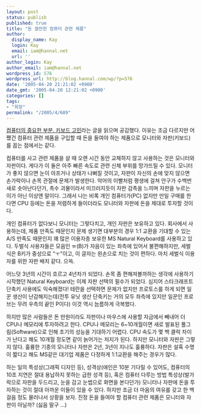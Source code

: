 ```yaml
---
layout: post
status: publish
published: true
title: "돈 쓸만한 컴퓨터 관련 제품"
author:
  display_name: Kay
  login: Kay
  email: iam@hannal.net
  url: ''
author_login: Kay
author_email: iam@hannal.net
wordpress_id: 576
wordpress_url: http://blog.hannal.com/wp/?p=576
date: '2005-04-20 21:21:02 +0900'
date_gmt: '2005-04-20 12:21:02 +0900'
categories: []
tags:
- "희망"
permalink: "/2005/4/689"
---
```

<p><a href="http://nothing.kaist.ac.kr/tt/index.php?pl=191">컴퓨터의 중요한 부분. 키보드 고민</a>라는 글을 읽으며 공감했다. 이유는 조금 다르지만 어쨌건 컴퓨터 관련 제품을 구입할 때 돈을 들여야 하는 제품으로 모니터와 자판(키보드)를 꼽는 점에서는 같다.</p>
<p>컴퓨터를 사고 관련 제품을 살 때 오랜 시간 동안 교체하지 않고 사용하는 것은 모니터와 자판이다. 게다가 이 둘은 아주 빠른 속도로 관련 신체 부위를 망가뜨릴 수 있다. 모니터가 좋지 않으면 눈이 아프거나 상태가 나뻐질 것이고, 자판이 자신의 손에 맞지 않으면 손가락이나 손목 관절에 문제가 발생한다. 악어의 이빨처럼 평생에 걸쳐 안구가 수백번 새로 솟아난다던가, 촉수 괴물이라서 미끄러지듯이 자판 감촉을 느끼며 자판을 누르는 이가 아닌 이상엔 말이다. 그래서 나는 비록 개인 컴퓨터가(PC) 없지만 만일 구매를 한다면 CPU 등에는 돈을 저렴하게 들이더라도 모니터와 자판에 돈을 제대로 투자할 것이다.</p>
<p>개인 컴퓨터가 없다보니 모니터는 그렇다치고, 개인 자판은 보유하고 있다. 회사에서 사용하는데, 제품 만족도 때문인지 문제 생기면 대부분의 경우 1:1 교환을 기대할 수 있는 A/S 만족도 때문인지 꽤 많은 이용자층 보유한 MS Natural Keyboard를 사용하고 있다. 두벌식 사용자들은 모음인 ㅠ(B)가 자음이 있는 좌측에 있어서 불편해하지만, 세벌식은 B키가 중성으로 "ㅜ"이고, 이 글자는 왼손으로 치는 것이 편하다. 마치 세벌식 이용자를 위한 자판 배치 같다. 으쓱.</p>
<p>어느덧 3년의 시간이 흐르고 4년차가 되었다. 손목 좀 편해져볼까하는 생각에 사용하기 시작했던 Natural Keyboard는 이제 자판 선택의 필수가 되었다. 심지어 스타크래프트 단축키 사용에도 익숙해졌다! 테란을 선택하면 문제가 없지만 프로토스를 하게 되면 일꾼 생산이 난감해지는데(전투 유닛 생산 단축키는 거의 모두 좌측에 있지만 일꾼인 프로브는 무려 우측의 끝인 P이다) 이것 역시 늠름하게 극복했다.</p>
<p>하지만 많은 사람들은 돈 만원이라도 자판이나 마우스에 사용할 자금에서 빼내어 더 CPU나 메모리에 투자하려고 한다. CPU나 메모리는 6~10개월이면 새로 발표된 풀그림(Software)으로 인해 초기의 성능을 기대하기 어렵다. CPU 속도가 몇 백 클럭 차이가 난다고 해도 10개월 정도면 같이 늙어가는 처지가 된다. 하지만 모니터와 자판은 그렇지 않다. 훌륭한 기종의 모니터나 자판은 2년, 3년이 지나도 훌륭하다. 자판은 설혹 수명이 짧다고 해도 MS같은 대기업 제품은 다정하게 1:1교환을 해주는 경우가 많다.</p>
<p>하는 일의 특성상(그래픽 디자인 등), 성격상(애인은 10분 기다릴 수 있어도, 컴퓨터의 10초 지연은 절대 용납하지 못하는 급한 성격 등), 혹은 컴퓨터 다루는 방법 특성상(발가락으로 자판을 두드리고, 눈을 감고 눈썹으로 화면을 본다던가) 모니터나 자판에 돈을 투자하는 것이 절대 아까운 이들이 있을 수 있다. 하지만 조금 더 마음의 여유를 갖고 한 백 걸음 정도 물러나서 상황을 보자. 진정 돈을 들여야 할 컴퓨터 관련 제품은 모니터와 자판이 아닐까? (싫음 말구 ...)</p>
